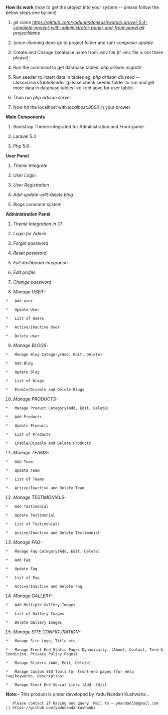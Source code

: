 
**How its work** (how to get the project into your system -- please follow the below steps one by one)

1)	 *git clone https://github.com/yadunandankushwaha/Laravel-5.4-complete-project-with-administrator-panel-and-front-panel.git projectName*

2)	(once clonning done go to project folder and run) *composer update*

3)	Create and Change Database name from .env file (if .env file is not there please)

4)	Run the command to get database tables:  *php artisan migrate*

5)	Run seeder to insert data in tables eg. *php artisan db:seed --class=UsersTableSeeder* (please check seeder folder to run and get more data in database tables like i did aove for user table)

6)	Than run *php artisan serve*

7)	Now hit the localhost with *localhost:8000* in your brower

**Main Components**

1)	Bootstrap Theme integrated for Administration and Front-panel.

2)	Laravel 5.4

3)	Php 5.6

**User Panel**

1)	*Theme Integrate*

2)	*User Login*

3)	*User Registration*

4)	*Add-update-edit-delete blog*

5)	*Blogs comment system*

**Administration Panel**

1)	*Theme Integration in CI*

2)	*Login for Admin*

3)	*Forget password*

4)	*Reset password*

5)	*Full dashboard integration*

6)	*Edit profile*

7)	*Change password*

8)	 *Manage USER-* 

	* 	Add user
	
	* 	Update User
	
	*	List of Users
	
	*	Active/Inactive User
	
	*	Delete User
	
9)	  *Manage BLOGS-*

	*	Manage Blog Category(Add, Edit, Delete)
	
	*	Add Blog
	
	*	Update Blog
	
	*	List of blogs
	
	*	Enable/Disable and Delete Blogs
  
  
10)	  *Manage PRODUCTS-*

	*	Manage Product Category(Add, Edit, Delete)
	
	*	Add Products
	
	*	Update Products
	
	*	List of Products
	
	*	Enable/Disable and Delete Products


11)	  *Manage TEAMS-*

	*	Add Team
	
	*	Update Team
	
	*	List of Teams
	
	*	Active/Inactive and Delete Team
	
	
12)	  *Manage TESTIMONIALS-*

	*	Add Testimonial
	
	*	Update Testimonial
	
	*	List of Testimonials
	
	*	Active/Inactive and Delete Testimonial
	
	
13)	  *Manage FAQ-*

	*	Manage Faq Category(Add, Edit, Delete)

	*	Add Faq
	
	*	Update Faq
	
	*	List of Faq
	
	*	Active/Inactive and Delete Faq
	
	
14)	  *Manage GALLERY-*

	*	Add Multiple Gallery Images
	
	*	List of Gallery Images
	
	*	Delete Gallery Images
	
	
15)	  *Manage SITE CONFIGURATION-*

	*	Manage Site Logo, Title etc.
	
	*	Manage Front End Static Pages Dynamically. (About, Contact, Term & Condition, Privacy Policy Pages)
	
	*	Manage Sliders (Add, Edit, Delete)
	
	*	Manage Custom SEO Tools for front-end pages (for meta tag/keywords, description) 
	
	*	Manage Front End Social Links (Add, Edit)
	


**Note:-** This product is under developed by Yadu Nandan Kushwaha .. 

	   Please contact if having any query. Mail to – ynandan55@gmail.com || https://github.com/yadunandankushwaha 
	   

	
